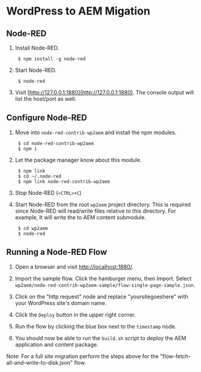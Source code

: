 # WordPress to AEM Migation

## Node-RED

1. Install Node-RED.

        $ npm install -g node-red

2. Start Node-RED.

        $ node-red

3. Visit [http://127.0.0.1:1880](http://127.0.0.1:1880). The console output will list the host/port as well.

## Configure Node-RED

1. Move into `node-red-contrib-wp2aem` and install the npm modules.

        $ cd node-red-contrib-wp2aem
        $ npm i

2. Let the package manager know about this module.

        $ npm link
        $ cd ~/.node-red
        $ npm link node-red-contrib-wp2aem

3. Stop Node-RED (`<CTRL>+C`)

4. Start Node-RED from the root `wp2aem` project directory. This is required since Node-RED will read/write files relative to this directory. For example, It will write the to AEM content submodule.

        $ cd wp2aem
        $ node-red


## Running a Node-RED Flow

1. Open a browser and visit [http://localhost:1880/](http://localhost:1880/).

2. Import the sample flow. Click the hamburger menu, then Import. Select `wp2aem/node-red-contrib-wp2aem-sample/flow-single-page-sample.json`.

3. Click on the "http request" node and replace "yoursitegoeshere" with your WordPress site's domain name.

4. Click the `Deploy` button in the upper right corner.

5. Run the flow by clicking the blue box next to the `timestamp` node.

6. You should now be able to run the `build.sh` script to deploy the AEM application and content package.

Note: For a full site migration perform the steps above for the "flow-fetch-all-and-write-to-disk.json" flow.
